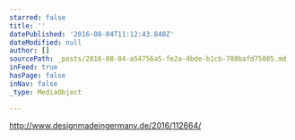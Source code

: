 ```yaml
---
starred: false
title: ''
datePublished: '2016-08-04T11:12:43.840Z'
dateModified: null
author: []
sourcePath: _posts/2016-08-04-a54756a5-fe2a-4bde-b1cb-788bafd75085.md
inFeed: true
hasPage: false
inNav: false
_type: MediaObject

---
```

http://www.designmadeingermany.de/2016/112664/
